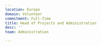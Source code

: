 ```yaml
---
location: Europe
domain: Volunteer
commitment: Full-Time
title: Head of Projects and Administration
desc: ''
team: Administration

---
```

